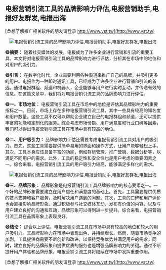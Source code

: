 ## **电报营销引流工具的品牌影响力评估,电报营销助手,电报好友群发,电报出海**

[😍想了解推广相关软件的朋友请登录 http://www.vst.tw](http://www.vst.tw)

 <center><img src="https://vst.tw/MP4/tuiguang/png/0.png" alt="电报营销引流工具的品牌影响力评估,电报营销助手,电报好友群发,电报出海"></center>

**😄摘要：**
随着社交媒体的发展，电报成为了许多企业进行营销和引流的重要工具。本文将对电报营销引流工具的品牌影响力进行评估，分析其在市场中的地位和对用户的吸引力。

**😄引言：**
在数字化时代，企业需要利用各种渠道来推广自己的品牌，并吸引更多的用户。电报作为一种即时通讯工具，已经成为了许多企业进行营销和引流的首选。通过电报群组、频道和机器人，企业能够与用户进行实时互动，并传递有效的信息。在这篇文章中，我们将对电报营销引流工具的品牌影响力进行评估。

**😄一、市场地位：**
电报营销引流工具在市场中的地位是评估其品牌影响力的重要指标之一。目前，市场上存在多种电报营销引流工具，其中一些具有较高的知名度和用户数量。这些工具不仅可以帮助企业建立自己的电报群组和频道，还可以提供丰富的功能和定制化的服务。综合考虑市场份额、用户满意度和行业口碑等因素，我们可以得出电报营销引流工具在市场中具有较高的地位。

**😄二、用户吸引力：**
品牌影响力评估还需要考虑电报营销引流工具对用户的吸引力。首先，这些工具需要提供简单易用的界面和操作方式，让用户能够轻松上手。其次，工具本身应该具备丰富的功能，例如群组管理、推广营销、数据分析等，以满足不同用户的需求。此外，工具的稳定性和安全性也是用户考虑的重要因素之一。综合来看，电报营销引流工具的用户吸引力较高，能够满足多样化的需求。

 <center><img src="https://vst.tw/MP4/tuiguang/png/4.png" alt="电报营销引流工具的品牌影响力评估,电报营销助手,电报好友群发,电报出海"></center>

**😄三、品牌形象：**
品牌形象是电报营销引流工具品牌影响力的核心要素之一。一个好的品牌形象需要建立在用户信任和满意度的基础上。首先，工具需要提供优质的技术支持和客户服务，及时解决用户遇到的问题。其次，工具的口碑和用户评价也会直接影响品牌形象。通过积极参与社交媒体互动、发布有价值的内容，以及与用户建立良好的沟通和互动，品牌形象可以得到进一步提升。综合来看，电报营销引流工具在品牌形象上表现良好。

**😄结论：**
综合以上评估，电报营销引流工具在市场中具有较高的地位和较大的用户吸引力。其品牌影响力在市场中表现出色，并持续增长。然而，随着市场竞争的加剧，工具提供商需要不断创新和改进，以保持竞争优势并满足用户的需求。同时，建立良好的品牌形象和提供优质的服务也是增强品牌影响力的关键。通过不断提升用户体验和品牌形象，电报营销引流工具将继续在市场中发挥重要作用。

[😍想了解推广相关软件的朋友请登录 http://www.vst.tw](http://www.vst.tw)



